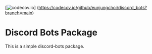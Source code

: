 [![codecov.io](https://codecov.io/github/eunjungchoi/discord_bots/coverage.svg?branch=main)]
(https://codecov.io/github/eunjungchoi/discord_bots?branch=main)

# Discord Bots Package

This is a simple discord-bots package. 

